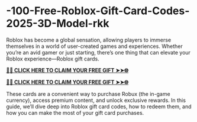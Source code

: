 # -100-Free-Roblox-Gift-Card-Codes-2025-3D-Model-rkk
Roblox has become a global sensation, allowing players to immerse themselves in a world of user-created games and experiences. Whether you’re an avid gamer or just starting, there’s one thing that can elevate your Roblox experience—Roblox gift cards.

**[🌟✨ CLICK HERE TO CLAIM YOUR FREE GIFT ➤➤🌐](https://progiftzone.com/Free%20Roblox)**

**[🌟✨ CLICK HERE TO CLAIM YOUR FREE GIFT ➤➤🌐](https://progiftzone.com/Free%20Roblox)**


These cards are a convenient way to purchase Robux (the in-game currency), access premium content, and unlock exclusive rewards. In this guide, we’ll dive deep into Roblox gift card codes, how to redeem them, and how you can make the most of your gift card purchases.
